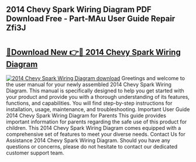 ## 2014 Chevy Spark Wiring Diagram PDF Download Free - Part-MAu User Guide Repair Zfi3J

# <h2><a href="http://dfnyv1w.blite.top/?on=2014+Chevy+Spark+Wiring+Diagram">🔗Download New 👉🔴 2014 Chevy Spark Wiring Diagram</a></h2>

[![2014 Chevy Spark Wiring Diagram download](https://i.imgur.com/lujVjoI.png)](http://dfnyv1w.blite.top/?on=2014+Chevy+Spark+Wiring+Diagram)
Greetings and welcome to the user manual for your newly assembled 2014 Chevy Spark Wiring Diagram. This manual is specifically designed to help you get started with your product and provide you with a thorough understanding of its features, functions, and capabilities. You will find step-by-step instructions for installation, usage, maintenance, and troubleshooting. Important User Guide 2014 Chevy Spark Wiring Diagram for Parents This guide provides important information for parents regarding the safe use of this product for children. This 2014 Chevy Spark Wiring Diagram comes equipped with a comprehensive set of features to meet your diverse needs. Contact Us for Assistance 2014 Chevy Spark Wiring Diagram. Should you have any questions or concerns, please do not hesitate to contact our dedicated customer support team.
